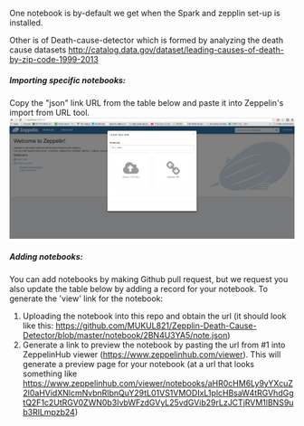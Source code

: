 One notebook is by-default we get when the Spark and zepplin set-up is installed.

Other is of Death-cause-detector which is formed by analyzing the death cause datasets http://catalog.data.gov/dataset/leading-causes-of-death-by-zip-code-1999-2013


##### Importing specific notebooks:
Copy the "json" link URL from the table below and paste it into Zeppelin's import from URL tool.
![Import UI](https://github.com/MUKUL821/Zepplin-Death-Cause-Detector/blob/master/screenshots/import.PNG)

##### Adding notebooks:
You can add notebooks by making Github pull request, but we request you also update the table below by adding a record for your notebook. To generate the 'view' link for the notebook:

1. Uploading the notebook into this repo and obtain the url (it should look like this: https://github.com/MUKUL821/Zepplin-Death-Cause-Detector/blob/master/notebook/2BN4U3YA5/note.json)
2. Generate a link to preview the notebook by pasting the url from #1 into ZeppelinHub viewer (https://www.zeppelinhub.com/viewer). This will generate a preview page for your notebook (at a url that looks something like https://www.zeppelinhub.com/viewer/notebooks/aHR0cHM6Ly9yYXcuZ2l0aHVidXNlcmNvbnRlbnQuY29tL01VS1VMODIxL1plcHBsaW4tRGVhdGgtQ2F1c2UtRGV0ZWN0b3IvbWFzdGVyL25vdGVib29rLzJCTjRVM1lBNS9ub3RlLmpzb24)


